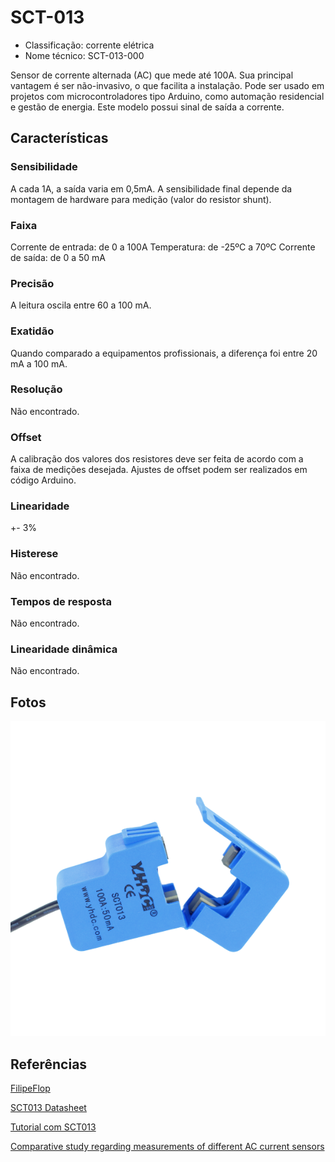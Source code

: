 # SCT-013

- Classificação: corrente elétrica
- Nome técnico: SCT-013-000

Sensor de corrente alternada (AC) que mede até 100A. Sua principal vantagem é ser não-invasivo, o que facilita a instalação.
Pode ser usado em projetos com microcontroladores tipo Arduino, como automação residencial e gestão de energia.
Este modelo possui sinal de saída a corrente.

## Características

### Sensibilidade
A cada 1A, a saída varia em 0,5mA.
A sensibilidade final depende da montagem de hardware para medição (valor do resistor shunt).

### Faixa
Corrente de entrada: de 0 a 100A
Temperatura: de -25ºC a 70ºC
Corrente de saída: de 0 a 50 mA

### Precisão
A leitura oscila entre 60 a 100 mA.

### Exatidão
Quando comparado a equipamentos profissionais, a diferença foi entre 20 mA a 100 mA.

### Resolução
Não encontrado.

### Offset
A calibração dos valores dos resistores deve ser feita de acordo com a faixa de medições desejada.
Ajustes de offset podem ser realizados em código Arduino.

### Linearidade
+- 3%

### Histerese
Não encontrado.

### Tempos de resposta
Não encontrado.

### Linearidade dinâmica
Não encontrado.

## Fotos

![SCT013](imgs/sct013.png)

## Referências

[FilipeFlop](https://www.filipeflop.com/produto/sensor-de-corrente-nao-invasivo-100a-sct-013/)

[SCT013 Datasheet](https://storage.googleapis.com/baudaeletronicadatasheet/SCT-013.pdf)

[Tutorial com SCT013](https://portal.vidadesilicio.com.br/sct-013-sensor-de-corrente-alternada/)

[Comparative study regarding measurements of different AC current sensors](https://www.researchgate.net/publication/312038242_Comparative_study_regarding_measurements_of_different_AC_current_sensors)
